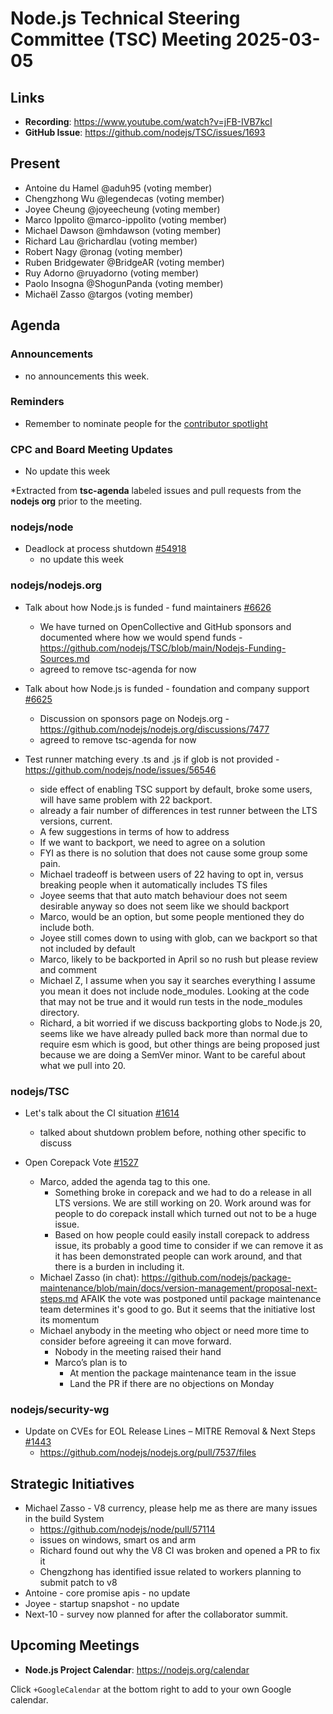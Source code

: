 # Node.js Technical Steering Committee (TSC) Meeting 2025-03-05

## Links

* **Recording**:  <https://www.youtube.com/watch?v=jFB-IVB7kcI>
* **GitHub Issue**: <https://github.com/nodejs/TSC/issues/1693>

## Present

* Antoine du Hamel @aduh95 (voting member)
* Chengzhong Wu @legendecas (voting member)
* Joyee Cheung @joyeecheung (voting member)
* Marco Ippolito @marco-ippolito (voting member)
* Michael Dawson @mhdawson (voting member)
* Richard Lau @richardlau (voting member)
* Robert Nagy @ronag (voting member)
* Ruben Bridgewater @BridgeAR (voting member)
* Ruy Adorno @ruyadorno (voting member)
* Paolo Insogna @ShogunPanda (voting member)
* Michaël Zasso @targos (voting member)

## Agenda

### Announcements

* no announcements this week.

### Reminders

* Remember to nominate people for the [contributor spotlight](https://github.com/nodejs/node/blob/main/doc/contributing/reconizing-contributors.md#bi-monthly-contributor-spotlight)

### CPC and Board Meeting Updates

* No update this week

*Extracted from **tsc-agenda** labeled issues and pull requests from the **nodejs org** prior to the meeting.

### nodejs/node

* Deadlock at process shutdown [#54918](https://github.com/nodejs/node/issues/54918)
  * no update this week

### nodejs/nodejs.org

* Talk about how Node.js is funded - fund maintainers [#6626](https://github.com/nodejs/nodejs.org/issues/6626)
  * We have turned on OpenCollective and GitHub sponsors and documented where how we would spend funds - <https://github.com/nodejs/TSC/blob/main/Nodejs-Funding-Sources.md>
  * agreed to remove tsc-agenda for now

* Talk about how Node.js is funded - foundation and company support [#6625](https://github.com/nodejs/nodejs.org/issues/6625)
  * Discussion on sponsors page on Nodejs.org - <https://github.com/nodejs/nodejs.org/discussions/7477>
  * agreed to remove tsc-agenda for now

* Test runner matching every .ts and .js if glob is not provided - <https://github.com/nodejs/node/issues/56546>
  * side effect of enabling TSC support by default, broke some users, will have same problem
    with 22 backport.
  * already a fair number of differences in test runner between the LTS versions, current.
  * A few suggestions in terms of how to address
  * If we want to backport, we need to agree on a solution
  * FYI as there is no solution that does not cause some group some pain.
  * Michael tradeoff is between users of 22 having to opt in, versus breaking people when it
    automatically includes TS files
  * Joyee seems that that auto match behaviour does not seem desirable anyway so does not
    seem like we should backport
  * Marco, would be an option, but some people mentioned they do include both.
  * Joyee still comes down to using with glob, can we backport so that not included by default
  * Marco, likely to be backported in April so no rush but please review and comment
  * Michael Z, I assume when you say it searches everything I assume you mean it does not
    include node_modules. Looking at the code that may not be true and it would run tests in the
    node_modules directory.
  * Richard, a bit worried if we discuss backporting globs to Node.js 20, seems like we have
    already pulled back more than normal due to require esm which is good, but other things are
    being proposed just because we are doing a SemVer minor. Want to be careful about what
    we pull into 20.

### nodejs/TSC

* Let's talk about the CI situation [#1614](https://github.com/nodejs/TSC/issues/1614)
  * talked about shutdown problem before, nothing other specific to discuss

* Open Corepack Vote [#1527](https://github.com/nodejs/TSC/pull/1527)
  * Marco, added the agenda tag to this one.
    * Something broke in corepack and we had to do a release in all LTS versions. We
      are still working on 20. Work around was for people to do corepack install
      which turned out not to be a huge issue.
    * Based on how people could easily install corepack to address issue, its probably
      a good time to consider if we can remove it as it has been demonstrated people
      can work around, and that there is a burden in including it.
  * Michael Zasso (in chat): <https://github.com/nodejs/package-maintenance/blob/main/docs/version-management/proposal-next-steps.md> AFAIK the vote was postponed until package maintenance team determines it's good to go. But it seems that the initiative lost its momentum
  * Michael anybody in the meeting who object or need more time to consider before
    agreeing it can move forward.
    * Nobody in the meeting raised their hand
    * Marco’s plan is to
      * At mention the package maintenance team in the issue
      * Land the PR if there are no objections on Monday

### nodejs/security-wg

* Update on CVEs for EOL Release Lines – MITRE Removal & Next Steps [#1443](https://github.com/nodejs/security-wg/issues/1443)
  * <https://github.com/nodejs/nodejs.org/pull/7537/files>

## Strategic Initiatives

* Michael Zasso - V8 currency,  please help me as there are many issues in the build
System
  * <https://github.com/nodejs/node/pull/57114>
  * issues on windows, smart os and arm
  * Richard found out why the V8 CI was broken and opened a PR to fix it
  * Chengzhong has identified issue related to workers planning to submit patch to v8
* Antoine - core promise apis - no update
* Joyee - startup snapshot - no update
* Next-10 - survey now planned for after the collaborator summit.

## Upcoming Meetings

* **Node.js Project Calendar**: <https://nodejs.org/calendar>

Click `+GoogleCalendar` at the bottom right to add to your own Google calendar.
